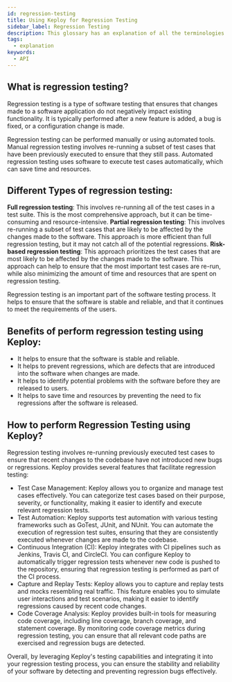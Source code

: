 ```yaml
---
id: regression-testing
title: Using Keploy for Regression Testing
sidebar_label: Regression Testing
description: This glossary has an explanation of all the terminologies that beginners find difficult to understand at first glance.
tags:
  - explanation
keywords:
  - API
---
```


## What is regression testing?

Regression testing is a type of software testing that ensures that changes made to a software application do not negatively impact existing functionality. It is typically performed after a new feature is added, a bug is fixed, or a configuration change is made.

Regression testing can be performed manually or using automated tools. Manual regression testing involves re-running a subset of test cases that have been previously executed to ensure that they still pass. Automated regression testing uses software to execute test cases automatically, which can save time and resources.

## Different Types of regression testing:

**Full regression testing**: This involves re-running all of the test cases in a test suite. This is the most comprehensive approach, but it can be time-consuming and resource-intensive.
**Partial regression testing**: This involves re-running a subset of test cases that are likely to be affected by the changes made to the software. This approach is more efficient than full regression testing, but it may not catch all of the potential regressions.
**Risk-based regression testing**: This approach prioritizes the test cases that are most likely to be affected by the changes made to the software. This approach can help to ensure that the most important test cases are re-run, while also minimizing the amount of time and resources that are spent on regression testing.

Regression testing is an important part of the software testing process. It helps to ensure that the software is stable and reliable, and that it continues to meet the requirements of the users.

## Benefits of perform regression testing using Keploy:

- It helps to ensure that the software is stable and reliable.
- It helps to prevent regressions, which are defects that are introduced into the software when changes are made.
- It helps to identify potential problems with the software before they are released to users.
- It helps to save time and resources by preventing the need to fix regressions after the software is released.

## How to perform Regression Testing using Keploy?

Regression testing involves re-running previously executed test cases to ensure that recent changes to the codebase have not introduced new bugs or regressions. Keploy provides several features that facilitate regression testing:

- Test Case Management: Keploy allows you to organize and manage test cases effectively. You can categorize test cases based on their purpose, severity, or functionality, making it easier to identify and execute relevant regression tests.
- Test Automation: Keploy supports test automation with various testing frameworks such as GoTest, JUnit, and NUnit. You can automate the execution of regression test suites, ensuring that they are consistently executed whenever changes are made to the codebase.
- Continuous Integration (CI): Keploy integrates with CI pipelines such as Jenkins, Travis CI, and CircleCI. You can configure Keploy to automatically trigger regression tests whenever new code is pushed to the repository, ensuring that regression testing is performed as part of the CI process.
- Capture and Replay Tests: Keploy allows you to capture and replay tests and mocks resembling real traffic. This feature enables you to simulate user interactions and test scenarios, making it easier to identify regressions caused by recent code changes.
- Code Coverage Analysis: Keploy provides built-in tools for measuring code coverage, including line coverage, branch coverage, and statement coverage. By monitoring code coverage metrics during regression testing, you can ensure that all relevant code paths are exercised and regression bugs are detected.

Overall, by leveraging Keploy's testing capabilities and integrating it into your regression testing process, you can ensure the stability and reliability of your software by detecting and preventing regression bugs effectively.
